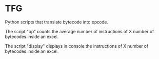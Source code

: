 # TFG
Python scripts that translate bytecode into opcode.

The script "op" counts the average number of instructions of X number of bytecodes inside an excel.

The script "display" displays in console the instructions of X number of bytecodes inside an excel.
